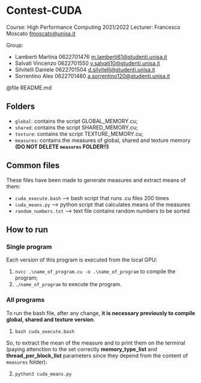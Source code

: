 # Contest-CUDA

Course: High Performance Computing 2021/2022
Lecturer: Francesco Moscato fmoscato@unisa.it

Group:

- Lamberti Martina 0622701476 m.lamberti61@studenti.unisa.it
- Salvati Vincenzo 0622701550 v.salvati10@studenti.unisa.it
- Silvitelli Daniele 0622701504 d.silvitelli@studenti.unisa.it
- Sorrentino Alex 0622701480 a.sorrentino120@studenti.unisa.it
  
@file README.md

## Folders

-  `global`: contains the script GLOBAL_MEMORY.cu;
-  `shared`: contains the script SHARED_MEMORY.cu;
-  `texture`: contains the script TEXTURE_MEMORY.cu;
-  `measures`: contains the measures of global, shared and texture memory <b>(DO NOT DELETE `measures` FOLDER!!)</b>

## Common files

These files have been made to generate measures and extract means of them:

-  `cuda_execute.bash` --> bash script that runs .cu files 200 times
-  `cuda_means.py` --> python script that calculates means of the measures
-  `random_numbers.txt` --> text file contains random numbers to be sorted

## How to run

### Single program
Each version of this program is executed from the local GPU:
1.  `nvcc .\name_of_program.cu -o .\name_of_program` to compile the program;
2.  `./name_of_program` to execute the program.


### All programs
To run the bash file, after any change, <b>it is necessary previously to compile global, shared and texture version</b>.
1. `bash cuda_execute.bash`

So, to extract the mean of the measure and to print them on the terminal (paying attenction to the set correctly <b>memory_type_list</b> and <b>thread_per_block_list</b> parameters since they depend from the content of `measures` folder):

2. `python3 cuda_means.py`